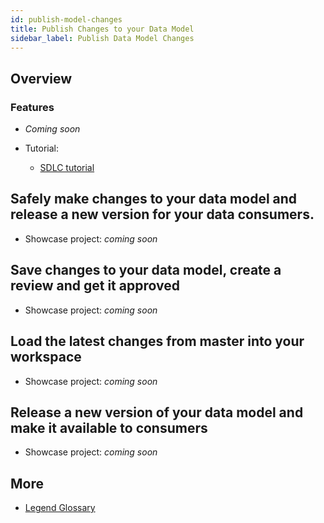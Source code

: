 ```yaml
---
id: publish-model-changes
title: Publish Changes to your Data Model
sidebar_label: Publish Data Model Changes
---
```


## Overview 

<add user journey description>
<add user journey flow>

### Features
- _Coming soon_

- Tutorial: 
    - [SDLC tutorial](../tutorials/studio-sdlc.md)

## Safely make changes to your data model and release a new version for your data consumers.

- Showcase project: _coming soon_

## Save changes to your data model, create a review and get it approved

- Showcase project: _coming soon_

## Load the latest changes from master into your workspace

- Showcase project: _coming soon_

## Release a new version of your data model and make it available to consumers

- Showcase project: _coming soon_

## More
- [Legend Glossary](../overview/legend-glossary.md)



